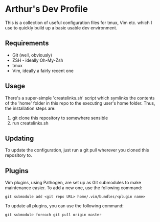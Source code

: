 Arthur's Dev Profile
==========

This is a collection of useful configuration files for tmux, Vim etc. which I use to quickly build up a basic usable dev environment.

Requirements
----------

* Git (well, obviously)
* ZSH - ideally Oh-My-Zsh
* tmux
* Vim, ideally a fairly recent one

Usage
----------

There's a super-simple 'createlinks.sh' script which symlinks the contents of the 'home' folder in this repo to the executing user's home folder. Thus, the installation steps are:

1. git clone this repository to somewhere sensible
2. run createlinks.sh

Updating
----------

To update the configuration, just run a git pull wherever you cloned this repository to.

Plugins
----------

Vim plugins, using Pathogen, are set up as Git submodules to make maintenance easier. To add a new one, use the following command:

	git submodule add <git repo URL> home/.vim/bundles/<plugin name>

To update all plugins, you can use the following command:

	git submodule foreach git pull origin master

